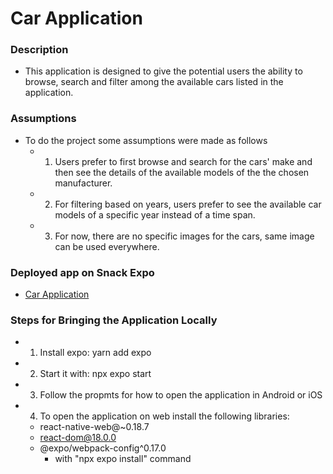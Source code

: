 # Car Application

### Description
  - This application is designed to give the potential users the ability to browse, search and filter among the available cars listed in the application.

### Assumptions 
  - To do the project some assumptions were made as follows
    - 1. Users prefer to first browse and search for the cars' make and then see the details of the available models of the the chosen manufacturer.
    - 2. For filtering based on years, users prefer to see the available car models of a specific year instead of a time span.
    - 3. For now, there are no specific images for the cars, same image can be used everywhere.

### Deployed app on Snack Expo
  - [Car Application](https://snack.expo.dev/@yalda.afshaar/cars)

### Steps for Bringing the Application Locally
  - 1. Install expo: yarn add expo
  - 2. Start it with: npx expo start
  - 3. Follow the propmts for how to open the application in Android or iOS
  - 4. To open the application on web install the following libraries:
    - react-native-web@~0.18.7
    - react-dom@18.0.0
    - @expo/webpack-config^0.17.0
      - with "npx expo install" command

